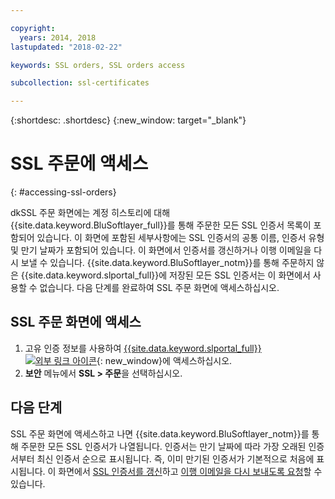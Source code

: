 ```yaml
---

copyright:
  years: 2014, 2018
lastupdated: "2018-02-22"

keywords: SSL orders, SSL orders access

subcollection: ssl-certificates

---
```


{:shortdesc: .shortdesc}
{:new_window: target="_blank"}

# SSL 주문에 액세스
{: #accessing-ssl-orders}

dkSSL 주문 화면에는 계정 히스토리에 대해 {{site.data.keyword.BluSoftlayer_full}}를 통해 주문한 모든 SSL 인증서 목록이 포함되어 있습니다. 이 화면에 포함된 세부사항에는 SSL 인증서의 공통 이름, 인증서 유형 및 만기 날짜가 포함되어 있습니다. 이 화면에서 인증서를 갱신하거나 이행 이메일을 다시 보낼 수 있습니다. {{site.data.keyword.BluSoftlayer_notm}}를 통해 주문하지 않은 {{site.data.keyword.slportal_full}}에 저장된 모든 SSL 인증서는 이 화면에서 사용할 수 없습니다. 다음 단계를 완료하여 SSL 주문 화면에 액세스하십시오.

## SSL 주문 화면에 액세스

1. 고유 인증 정보를 사용하여 [{{site.data.keyword.slportal_full}} ![외부 링크 아이콘](../../icons/launch-glyph.svg "외부 링크 아이콘")](https://control.softlayer.com/){: new_window}에 액세스하십시오.
2. **보안** 메뉴에서 **SSL > 주문**을 선택하십시오.

## 다음 단계

SSL 주문 화면에 액세스하고 나면 {{site.data.keyword.BluSoftlayer_notm}}를 통해 주문한 모든 SSL 인증서가 나열됩니다. 인증서는 만기 날짜에 따라 가장 오래된 인증서부터 최신 인증서 순으로 표시됩니다. 즉, 이미 만기된 인증서가 기본적으로 처음에 표시됩니다. 이 화면에서 [SSL 인증서를 갱신](/docs/infrastructure/ssl-certificates?topic=ssl-certificates-renewing-ssl-certificates)하고 [이행 이메일을 다시 보내도록 요청](/docs/infrastructure/ssl-certificates?topic=ssl-certificates-requesting-an-ssl-certificate-fulfillment-email)할 수 있습니다.
